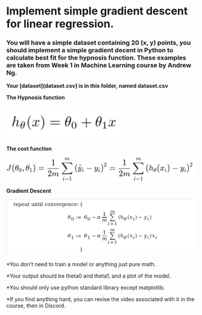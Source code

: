 # Implement simple gradient descent for linear regression.
### You will have a simple dataset containing 20 (x, y) points, you should implement a simple gradient decent in Python to calculate best fit for the hypnosis function. These examples are taken from Week 1 in Machine Learning course by Andrew Ng.

**Your [dataset](dataset.csv] is in this folder, named dataset.csv**

**The Hypnosis function**

![h(x)=theta0 + theta1 * x](equations/hypnosis.png)

**The cost function**

![J(theta0, theta1) = (1/2*m)*sum "from 1 to m" of ((h(x subscript i) - y)^2)](equations/cost_function.png)

**Gradient Descent**

![no alt text](equations/gradient_descent.png)


\*You don't need to train a model or anything just pure math.

\*Your output should be theta0 and theta1, and a plot of the model.

\*You should only use python standard library except matplotlib.

\*If you find anything hard, you can revise the video associated with it in the course, then in Discord.
